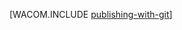 <properties title="Publishing with Git (PHP) - Azure" pageTitle="Publishing with Git (PHP) - Azure" keywords="publishing Git Azure, publish website Azure" description="Learn how to use Git to publish an Azure web site, and then enable continuous deployment from GitHub and CodePlex." services="Web Sites" documentationCenter="PHP" authors="larryf" />
<tags ms.service="Web Sites"
    ms.date="03/24/2015"
    wacn.date="04/11/2015"
    />

[WACOM.INCLUDE [publishing-with-git][publishing-with-git]]

  [publishing-with-git]: ../includes/publishing-with-git.md
